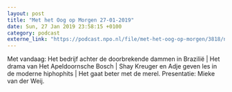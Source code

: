 ```yaml
---
layout: post
title: "Met het Oog op Morgen 27-01-2019"
date: Sun, 27 Jan 2019 23:58:15 +0100
category: podcast
externe_link: "https://podcast.npo.nl/file/met-het-oog-op-morgen/3818/nporadio1_met-het-oog-op-morgen_20190127_met-het-oog-op-morgen-27-01-19_QPAI2X.mp3"
---
```


Met vandaag: Het bedrijf achter de doorbrekende dammen in Brazilië | Het drama van Het Apeldoornsche Bosch | Shay Kreuger en Adje geven les in de moderne hiphophits | Het gaat beter met de merel. Presentatie: Mieke van der Weij.

